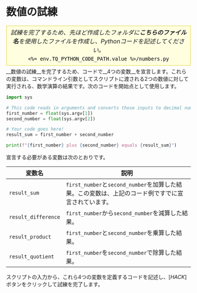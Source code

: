 # 数値の試練

<style>
.py-script-info {
  font-size: 16px;
  text-align: center;
  background-color: #FFFFE0;
  border: 2px solid #F0E68C;
  padding: 5px;
  line-height: 1.5em;
  margin: 5px 0;
  font-style: italic;
}

.py-script-info span {
  font-style: normal;
  color: #000;
}
</style>
<div class="py-script-info">
  試練を完了するため、先ほど作成したフォルダに<b>こちらのファイル名</b>を使用したファイルを作成し、Pythonコードを記述してください。
  <br/>
  <code><span><%= env.TQ_PYTHON_CODE_PATH.value %>/numbers.py</span></code>
</div>
__数値の試練__を完了するため、コードで__4つの変数__を宣言します。これらの変数は、コマンドライン引数としてスクリプトに渡される2つの数値に対して実行される、数学演算の結果です。次のコードを開始点として使用します。

```python
import sys

# This code reads in arguments and converts those inputs to decimal numbers
first_number = float(sys.argv[1])
second_number = float(sys.argv[2])

# Your code goes here!
result_sum = first_number + second_number

print(f"{first_number} plus {second_number} equals {result_sum}")
```

宣言する必要がある変数は次のとおりです。

| 変数名| 説明|
|----------|----------|
| `result_sum`| `first_number`と`second_number`を加算した結果。この変数は、上記のコード例ですでに宣言されています。|
| `result_difference`| `first_number`から`second_number`を減算した結果。|
| `result_product`| `first_number`と`second_number`を乗算した結果。|
| `result_quotient`| `first_number`を`second_number`で除算した結果。|

スクリプトの入力から、これら4つの変数を定義するコードを記述し、[*HACK*]ボタンをクリックして試練を完了します。